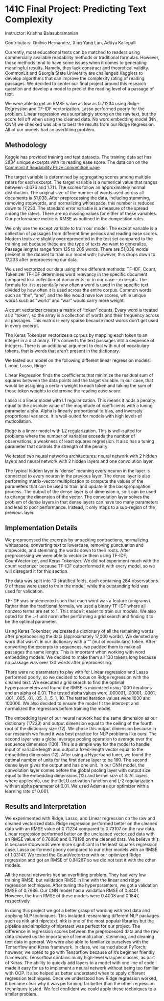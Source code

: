 # 141C Final Project: Predicting Text Complexity
Instructor: Krishna Balasubramanian

Contributors: Quilvio Hernandez, Xing Yang Lan, Aditya Kallepalli

Currently, most educational texts can be matched to readers using commercially available readability methods or traditional formulas. However, these methods tend to have some issues when it comes to generating meaningful results. Namely, they lack construct and theoretical validity. CommonLit and Georgia State University are challenged Kagglers to develop algorithms that can improve the complexity rating of reading passages. We decided to center our final project around this research question and develop a model to predict the reading level of a passage of text.

We were able to get an RMSE value as low as 0.71234 using Ridge Regression and TF-IDF vectorization. Lasso performed poorly for the problem. Linear regression was surprisingly strong on the raw text, but the score fell off when using the cleaned data. No word embedding model (NN, CNN) we checked was able to best the results from our Ridge Regression. All of our models had an overfitting problem.

## Methodology
Kaggle has provided training and test datasets. The training data set has 2834 unique excerpts with its reading ease score. The data can on the [CommonLit Readability Prize competition page](https://www.kaggle.com/c/commonlitreadabilityprize/data).

The target variable is determined by aggregating scores among multiple raters for each excerpt. The target variable is a numerical value that ranges between -3.676 and 1.711. The
scores follow an approximately normal distribution. The original size of the number of words used across all documents is 51,038. After preprocessing the data, including stemming, removing stopwords, and normalizing whitespace, this number is reduced down to 17,233. The standard error variable is a measure of the spread among the raters. There are no missing values for either of these variables. Our performance metric is RMSE as outlined in the competition rules.

We only use the except variable to train our model. The except variable is a collection of passages from different time periods and reading ease scores. Modern texts are slightly
overrepresented in the test set compared to the training set because these are the type of texts we want to generalize. Passage lengths range from 135 to 205 words. There are 51,038 words present in the dataset to train our model with; however, this drops down to 17,233 after preprocessing our data.

We used vectorized our data using three different methods: TF-IDF, Count, Tokenizer
TF-IDF determines word relevancy in the specific document compared to a collection of documents, or in our case – excerpts. The formula for it is essentially how often a word is used in the specific text divided by how often it is used across the entire corpus. Common words such as
 “the”, “and”, and the like would have low scores, while unique words such as “world” and “war” would carry more weight.

A count vectorizer creates a matrix of “token” counts. Every word is treated as a “token”, so the array is a collection of words and their frequency across all passages. This matrix is very sparse because most words don’t get used in every excerpt.

The Keras Tokenizer vectorizes a corpus by mapping each token to an integer in a dictionary. This converts the text passages into a sequence of integers. There is an additional argument to deal with out of vocabulary tokens, that is words that aren’t present in the dictionary.

We tested our model on the following different linear regression models: Linear, Lasso, Ridge

Linear Regression finds the coefficients that minimize the residual sum of squares between the data points and the target variable. In our case, that would be assigning a certain weight to each token and taking the sum of those token weights to determine the reading ease score.

Lasso is a linear model with L1 regularization. This means it adds a penalty equal to the absolute value of the magnitude of coefficients with a tuning parameter alpha. Alpha is linearly proportional to bias, and inversely proportional variance. It is well-suited for models with high levels of muticollation.

Ridge is a linear model with L2 regularization. This is well-suited for problems where the number of variables exceeds the number of observations, a weakness of least squares regression. It also has a tuning parameter that controls the strength of the penalty.

We tested two neural networks architectures: neural network with 2 hidden layers and neural network with 2 hidden layers and one convolution layer.

The typical hidden layer is “dense” meaning every neuron in the layer is connected to every neuron in the previous layer. The dense layer is also performing matrix-vector multiplication to compute the values of the parameters that can be used to train and update in the backpropagation process. The output of the dense layer is of dimension n, so it can be used to change the dimension of the vector. The convolution layer solves the problem of dense layers in that dense layers can have too many parameters and lead to poor performance. Instead, it only maps to a sub-region of the previous layer.

## Implementation Details
We preprocessed the excerpts by unpacking contractions, normalizing whitespace, converting text to lowercase, removing punctuation and stopwords, and stemming the words down to their
 roots. After preprocessing we were able to vectorize them using TF-IDF, CountVectorizer, and Keras Tokenizer. We did not experiment much with the count vectorizer because TF-IDF outperformed it with every model, so we will disregard it for this section.

The data was split into 10 stratified folds, each containing 284 observations. 9 of these were used to train the model, while the outstanding fold was used for validation.

TF-IDF was implemented such that each word was a feature (unigrams). Rather than the traditional formula, we used a binary TF-IDF where all nonzero terms are set to 1. This made it easier to train our models. We also opted for the L-1 unit norm after performing a grid search and finding it to be the optimal parameter.

Using Keras Tokenizer, we created a dictionary of all the remaining words after preprocessing the data (approximately 17,000 words). We denoted any word that wasn’t in our dictionary with a “<OOV>” (out of vocabulary) token. After converting the excerpts to sequences, we padded them to make all passages the same length. This is important when working with word embedding models. We decided to make them all 130 tokens long because no passage was over 130 words after preprocessing.

There were no parameters to play with for Linear regression and Lasso performed poorly, so we decided to focus on Ridge regression with the cleaned text. We executed a grid search to find the optimal hyperparameters and found the RMSE is minimized using 1000 iterations and an alpha of 0.01. The tested alpha values were .000001, .00001, .0001, .001, .005, .01, .05, .1, .5, 1, 10. The tested iteration values were 1000 and 100000. We also decided to ensure the model fit the intercept and normalized the regressors before training the model.

The embedding layer of our neural network had the same dimension as our dictionary (17233) and output dimension equal to the ceiling of the fourth root of the dictionary size (12). We chose this output dimension because in our research we found it was best practice for NLP problems like ours. The second layer was a global average pooling operation to average over the sequence dimension (130). This is a simple way for the model to handle input of variable length and output a fixed-length vector equal to the embedding dimension (12). After using a Hyperband tuner, we found the optimal number of units for the first dense layer to be 160. The second dense layer gives the output and has one unit. In our CNN model, the convolution layer comes before the global pooling layer with output size equal to the embedding dimensions (12) and kernel size of 3. All layers, where applicable, use the ReLU activation function and L-2 regularization with an alpha parameter of 0.01. We used Adam as our optimizer with a learning rate of 0.001.

## Results and Interpretation
We experimented with Ridge, Lasso, and Linear regression on the raw and cleaned vectorized data. Ridge regression performed better on the cleaned data with an RMSE value of 0.71234 compared to 0.73107 on the raw data. Linear regression performed better on the uncleaned vectorized data with an RMSE value of 0.76888 and 0.78198 on the cleaned data. We believe this is because stopwords were more significant in the least squares regression case. Lasso performed poorly compared to our other models with an RMSE of 1.03147. We tested the CountVectorizer with our optimized Ridge regression and got an RMSE of 0.84287 so we did not test it with the other models.

All the neural networks had an overfitting problem. They had very low training RMSE, but validation RMSE in line with the linear and ridge regression techniques. After tuning the hyperparamters, we got a validation RMSE of 0.7686. Our CNN model had a validation RMSE of 0.8401. However, the train RMSE of these models were 0.4008 and 0.1847, respectively.

In doing this project we got a better grasp of wording with text data and applying NLP techniques. This included researching different NLP packages such as nltk and nlpretext. nltk is one of the most popular libraries but the pipeline and simplicity of nlpretext was perfect for our project. The difference in regression scores between the preprocessed data and the raw data showed us the importance of lemmatization, stemming, and cleaning text data in general. We were also able to familiarize ourselves with the Tensorflow and Keras framework. In class, we learned about PyTorch; however, we opted to go with Tensorflow because of it’s beginner friendly framework. Tensorflow contains many high-level wrapper classes, as part of Keras. The ability to quickly add layers to a model with one line of code made it easy for us to implement a neural network without being too familiar with OOP. It also helped us better understand when to apply different regression techniques. Once we understood how Ridge regression worked, it became clear why it was performing far better than the other regression techniques tested. We feel confident we could apply these techniques to a similar problem.
